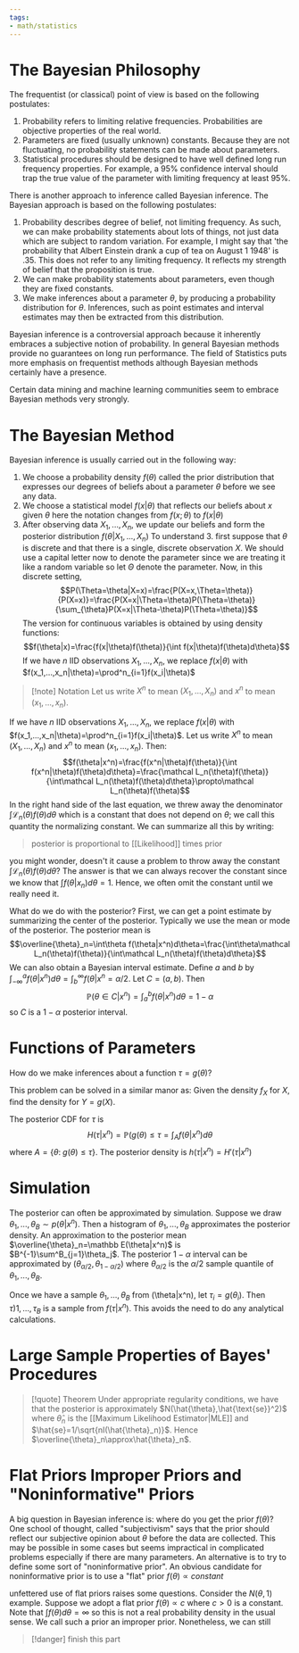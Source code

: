 ```yaml
---
tags:
- math/statistics
---
```

# The Bayesian Philosophy
The frequentist (or classical) point of view is based on the following postulates:

1. Probability refers to limiting relative frequencies. Probabilities are objective properties of the real world.
2. Parameters are fixed (usually unknown) constants. Because they are not fluctuating, no probability statements can be made about parameters.
3. Statistical procedures should be designed to have well defined long run frequency properties. For example, a 95% confidence interval should trap the true value of the parameter with limiting frequency at least 95%.

There is another approach to inference called Bayesian inference. The Bayesian approach is based on the following postulates:
1. Probability describes degree of belief, not limiting frequency. As such, we can make probability statements about lots of things, not just data which are subject to random variation. For example, I might say that 'the probability that Albert Einstein drank a cup of tea on August 1 1948' is .35. This does not refer to any limiting frequency. It reflects my strength of belief that the proposition is true.
2. We can make probability statements about parameters, even though they are fixed constants.
3. We make inferences about a parameter $\theta$, by producing a probability distribution for $\theta$. Inferences, such as point estimates and interval estimates may then be extracted from this distribution.

Bayesian inference is a controversial approach because it inherently embraces a subjective notion of probability. In general Bayesian methods provide no guarantees on long run performance. The field of Statistics puts more emphasis on frequentist methods although Bayesian methods certainly have a presence.

Certain data mining and machine learning communities seem to embrace Bayesian methods very strongly. 

# The Bayesian Method
Bayesian inference is usually carried out in the following way:
1. We choose a probability density $f(\theta)$ called the prior distribution that expresses our degrees of beliefs about a parameter $\theta$ before we see any data.
2. We choose a statistical model $f(x|\theta)$ that reflects our beliefs about $x$ given $\theta$ here the notation changes from $f(x;\theta)$ to $f(x|\theta)$
3. After observing data $X_1,...,X_n$, we update our beliefs and form the posterior distribution $f(\theta|X_1,...,X_n)$
To understand 3. first suppose that $\theta$ is discrete and that there is a single, discrete observation $X$. We should use a capital letter now to denote the parameter since we are treating it like a random variable so let $\Theta$ denote the parameter. Now, in this discrete setting,
$$P(\Theta=\theta|X=x)=\frac{P(X=x,\Theta=\theta)}{P(X=x)}=\frac{P(X=x|\Theta=\theta)P(\Theta=\theta)}{\sum_{\theta}P(X=x|\Theta-\theta)P(\Theta=\theta)}$$
The version for continuous variables is obtained by using density functions:
$$f(\theta|x)=\frac{f(x|\theta)f(\theta)}{\int f(x|\theta)f(\theta)d\theta}$$
If we have $n$ IID observations $X_1,...,X_n$, we replace $f(x|\theta)$ with $f(x_1,...,x_n|\theta)=\prod^n_{i=1}f(x_i|\theta)$
>[!note] Notation
>Let us write $X^n$ to mean $(X_1,...,X_n)$ and $x^n$ to mean $(x_1,...,x_n)$.

If we have $n$ IID observations $X_1,...,X_n$, we replace $f(x|\theta)$ with $f(x_1,...,x_n|\theta)=\prod^n_{i=1}f(x_i|\theta)$. Let us write $X^n$ to mean $(X_1,...,X_n)$ and $x^n$ to mean $(x_1,...,x_n)$. Then:
$$f(\theta|x^n)=\frac{f(x^n|\theta)f(\theta)}{\int f(x^n|\theta)f(\theta)d\theta}=\frac{\mathcal L_n(\theta)f(\theta)}{\int\mathcal L_n(\theta)f(\theta)d\theta}\propto\mathcal L_n(\theta)f(\theta)$$
In the right hand side of the last equation, we threw away the denominator $\int\mathcal L_n(\theta)f(\theta)d\theta$ which is a constant that does not depend on $\theta$; we call this quantity the normalizing constant. We can summarize all this by writing:

> posterior is proportional to [[Likelihood]] times prior

you might wonder, doesn't it cause a problem to throw away the constant $\int\mathcal L_n(\theta)f(\theta)d\theta$? The answer is that we can always recover the constant since we know that $\int f(\theta|x_n)d\theta=1$. Hence, we often omit the constant until we really need it.

What do we do with the posterior? First, we can get a point estimate by summarizing the center of the posterior. Typically we use the mean or mode of the posterior. The posterior mean is
$$\overline{\theta}_n=\int\theta f(\theta|x^n)d\theta=\frac{\int\theta\mathcal L_n(\theta)f(\theta)}{\int\mathcal L_n(\theta)f(\theta)d\theta}$$
We can also obtain a Bayesian interval estimate. Define $a$ and $b$ by $\int^a_{-\infty}f(\theta|x^n)d\theta=\int^{\infty}_bf(\theta|x^n=\alpha/2$. Let $C=(a,b)$. Then $$\mathbb P(\theta\in C|x^n)=\int^b_af(\theta|x^n)d\theta=1-\alpha$$ 
so $C$ is a $1-\alpha$ posterior interval.

# Functions of Parameters
How do we make inferences about a function $\tau=g(\theta)$? 

This problem can be solved in a similar manor as:
Given the density $f_X$ for $X$, find the density for $Y=g(X)$.

The posterior CDF for $\tau$ is 
$$H(\tau|x^n)=\mathbb P(g(\theta)\le \tau=\int_Af(\theta|x^n)d\theta$$
where $A=\{\theta:\;g(\theta)\le\tau\}$. The posterior density is $h(\tau|x^n)=H'(\tau|x^n)$ 

# Simulation 
The posterior can often be approximated by simulation. Suppose we draw $\theta_1,...,\theta_B\sim p(\theta|x^n)$. Then a histogram of $\theta_1,...,\theta_B$ approximates the posterior density. An approximation to the posterior mean $\overline{\theta}_n=\mathbb E(\theta|x^n)$ is $B^{-1}\sum^B_{j=1}\theta_j$. The posterior $1-\alpha$ interval can be approximated by $(\theta_{\alpha/2},\theta_{1-\alpha/2})$ where $\theta_{\alpha/2}$ is the $\alpha/2$ sample quantile of $\theta_1,...,\theta_B$.

Once we have a sample $\theta_1, ..., \theta_B$ from (\theta|x^n), let $\tau_i=g(\theta_i)$. Then $\tau)1, ...,\tau_B$ is a sample from $f(\tau|x^n)$. This avoids the need to do any analytical calculations. 

# Large Sample Properties of Bayes' Procedures 
> [!quote] Theorem
> Under appropriate regularity conditions, we have that the posterior is approximately $N(\hat{\theta},\hat{\text{se}}^2)$ where $\hat{\theta}_n$ is the [[Maximum Likelihood Estimator|MLE]] and $\hat{se}=1/\sqrt{nI(\hat{\theta}_n)}$. Hence  $\overline{\theta}_n\approx\hat{\theta}_n$. 

# Flat Priors Improper Priors and "Noninformative" Priors

A big question in Bayesian inference is: where do you get the prior $f(\theta)$? One school of thought, called "subjectivism" says that the prior should reflect our subjective opinion about $\theta$ before the data are collected. This may be possible in some cases but seems impractical in complicated problems especially if there are many parameters. An alternative is to try to define some sort of "noninformative prior". An obvious candidate for noninformative prior is to use a "flat" prior $f(\theta) \propto constant$ 

unfettered use of flat priors raises some questions. Consider the $N(\theta, 1)$ example. Suppose we adopt a flat prior $f(\theta)\propto c$ where $c>0$ is a constant. Note that $\int f(\theta)d\theta=\infty$ so this is not a real probability density in the usual sense. We call such a prior an improper prior. Nonetheless, we can still

> [!danger] finish this part
